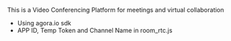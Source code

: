 This is a Video Conferencing Platform for meetings and virtual collaboration

* Using agora.io sdk
* APP ID, Temp Token and Channel Name in room_rtc.js

